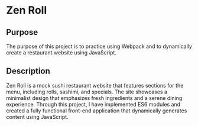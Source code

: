 # Zen Roll

## Purpose
The purpose of this project is to practice using Webpack and to dynamically create a restaurant website using JavaScript. 

## Description
Zen Roll is a mock sushi restaurant website that features sections for the menu, including rolls, sashimi, and specials. The site showcases a minimalist design that emphasizes fresh ingredients and a serene dining experience. Through this project, I have implemented ES6 modules and created a fully functional front-end application that dynamically generates content using JavaScript.
